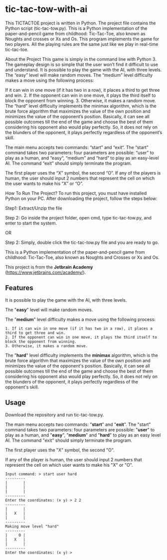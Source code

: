 # tic-tac-tow-with-ai

This TICTACTOE project is written in Python. The project file contains the Python script (tic-tac-tow.py). This is a Python implementation of the paper-and-pencil game from childhood: Tic-Tac-Toe, also known as Noughts and crosses or Xs and Os. This program implements the game for two players. All the playing rules are the same just like we play in real-time tic-tac-toe.

About the Project
This game is simply in the command line with Python 3. The gameplay design is so simple that the user won’t find it difficult to use and understand. It is possible to play the game with the AI, with three levels. The “easy” level will make random moves. The “medium” level difficulty makes a move using the following process:

If it can win in one move (if it has two in a row), it places a third to get three and win. 2. If the opponent can win in one move, it plays the third itself to block the opponent from winning. 3. Otherwise, it makes a random move.
The “hard” level difficulty implements the minimax algorithm, which is the brute force algorithm that maximizes the value of the own position and minimizes the value of the opponent’s position. Basically, it can see all possible outcomes till the end of the game and choose the best of them considering his opponent also would play perfectly. So, it does not rely on the blunders of the opponent, it plays perfectly regardless of the opponent’s skill.

The main menu accepts two commands: “start” and “exit“. The “start” command takes two parameters: four parameters are possible: “user” to play as a human, and “easy“, “medium” and “hard” to play as an easy-level AI. The command “exit” should simply terminate the program.

The first player uses the “X” symbol, the second “O”. If any of the players is human, the user should input 2 numbers that represent the cell on which the user wants to make his “X” or “O”.

How To Run The Project?
To run this project, you must have installed Python on your PC. After downloading the project, follow the steps below:

Step1: Extract/Unzip the file

Step 2: Go inside the project folder, open cmd, type tic-tac-tow.py, and enter to start the system.

OR

Step 2: Simply, double click the tic-tac-tow.py file and you are ready to go.


This is a Python implementation of the paper-and-pencil game from childhood: Tic-Tac-Toe, also known as Noughts and Crosses or 
Xs and Os.

This project is from the **Jetbrain Academy** (https://www.jetbrains.com/academy/).
 
## Features

It is possible to play the game with the AI, with three levels.

The "**easy**" level will make random moves.

The "**medium**" level difficulty makes a move using the following process:

    1. If it can win in one move (if it has two in a row), it places a third to get three and win.
    2. If the opponent can win in one move, it plays the third itself to block the opponent from winning.
    3. Otherwise, it makes a random move. 

The "**hard**" level difficulty implements the **minimax** algorithm, which is the brute force algorithm that maximizes the 
value of the own position and minimizes the value of the opponent's position. Basically, it can see all possible 
outcomes till the end of the game and choose the best of them considering his opponent also would play perfectly. So, it 
does not rely on the blunders of the opponent, it plays perfectly regardless of the opponent's skill.

 
## Usage

Download the repository and run tic-tac-tow.py.

The main menu accepts two commands: "**start**" and "**exit**". The "start" command takes two parameters: four parameters are 
possible: "**user**" to play as a human, and "**easy**", "**medium**" and "**hard**" to play as an easy level AI.
The command "exit" should simply terminate the program.

The first player uses the "X" symbol, the second "O".

If any of the player is human, the user should input 2 numbers that represent the cell on which user wants to make his 
"X" or "O".

```
Input command: > start user hard
---------
|       |
|       |
|       |
---------
Enter the coordinates: (x y) > 2 2
---------
|       |
|   X   |
|       |
---------
Making move level "hard"
---------
|     O |
|   X   |
|       |
---------
Enter the coordinates: (x y) > 
```




